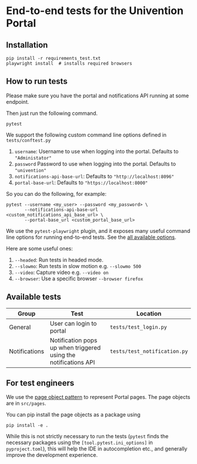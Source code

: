 # End-to-end tests for the Univention Portal

## Installation

```
pip install -r requirements_test.txt
playwright install  # installs required browsers
```

## How to run tests

Please make sure you have the portal and notifications API running at some
endpoint.

Then just run the following command.

```
pytest
```

We support the following custom command line options defined in `tests/conftest.py`

1. `username`: Username to use when logging into the portal. Defaults to `"Administator"`
2. `password` Password to use when logging into the portal. Defaults to `"univention"`
3. `notifications-api-base-url`: Defaults to `"http://localhost:8096"`
4. `portal-base-url`: Defaults to `"https://localhost:8000"`

So you can do the following, for example:

```
pytest --username <my_user> --password <my_password> \
       --notifications-api-base-url <custom_notifications_api_base_url> \
       --portal-base_url <custom_portal_base_url>
```

We use the `pytest-playwright` plugin, and it exposes many useful command
line options for running end-to-end tests. See the
[all available options](https://playwright.dev/python/docs/test-runners).

Here are some useful ones:

1. `--headed`: Run tests in headed mode.
2. `--slowmo`: Run tests in slow motion e.g. `--slowmo 500`
3. `--video`: Capture video e.g. `--video on`
4. `--browser`: Use a specific browser `--browser firefox`

## Available tests

| Group | Test | Location |
| --- | --- | --- |
| General | User can login to portal | `tests/test_login.py` |
| Notifications | Notification pops up when triggered using the notifications API | `tests/test_notification.py` |

## For test engineers

We use the [page object pattern](https://martinfowler.com/bliki/PageObject.html)
to represent Portal pages. The page objects are in `src/pages`.

You can pip install the page objects as a package using

```
pip install -e .
```

While this is not strictly necessary to run the tests (`pytest` finds the necessary
packages using the `[tool.pytest.ini_options]` in `pyproject.toml`), this will
help the IDE in autocompletion etc., and generally improve the development
experience.


